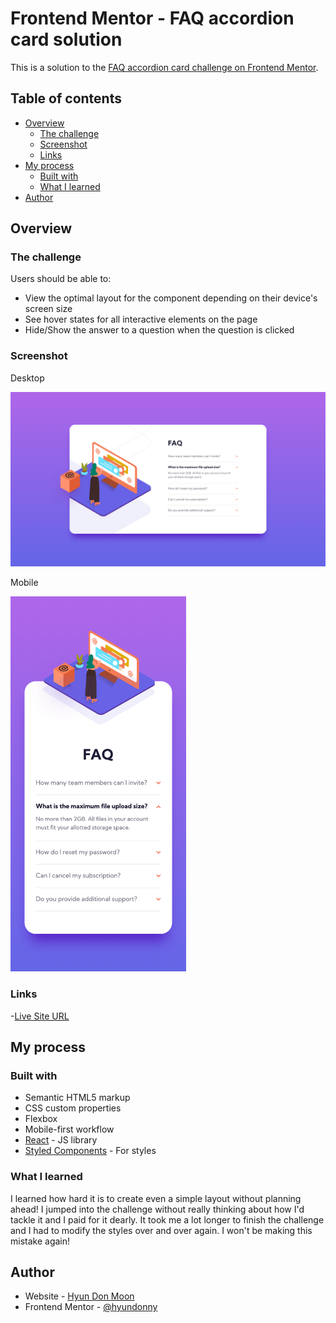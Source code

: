# Frontend Mentor - FAQ accordion card solution

This is a solution to the [FAQ accordion card challenge on Frontend Mentor](https://www.frontendmentor.io/challenges/faq-accordion-card-XlyjD0Oam).

## Table of contents

- [Overview](#overview)
  - [The challenge](#the-challenge)
  - [Screenshot](#screenshot)
  - [Links](#links)
- [My process](#my-process)
  - [Built with](#built-with)
  - [What I learned](#what-i-learned)
- [Author](#author)

## Overview

### The challenge

Users should be able to:

- View the optimal layout for the component depending on their device's screen size
- See hover states for all interactive elements on the page
- Hide/Show the answer to a question when the question is clicked

### Screenshot

Desktop

![](./src/screenshots/desktop.png)

Mobile

<img src="./src/screenshots/mobile.png" height="600" />

### Links

-[Live Site URL](https://faq-accordion-card-two.vercel.app/)

## My process

### Built with

- Semantic HTML5 markup
- CSS custom properties
- Flexbox
- Mobile-first workflow
- [React](https://reactjs.org/) - JS library
- [Styled Components](https://styled-components.com/) - For styles

### What I learned

I learned how hard it is to create even a simple layout without planning ahead! I jumped into the challenge without really thinking about how I'd tackle it and I paid for it dearly. It took me a lot longer to finish the challenge and I had to modify the styles over and over again. I won't be making this mistake again!

## Author

- Website - [Hyun Don Moon](https://velog.io/@hyundonny)
- Frontend Mentor - [@hyundonny](https://www.frontendmentor.io/profile/hyundonny)
